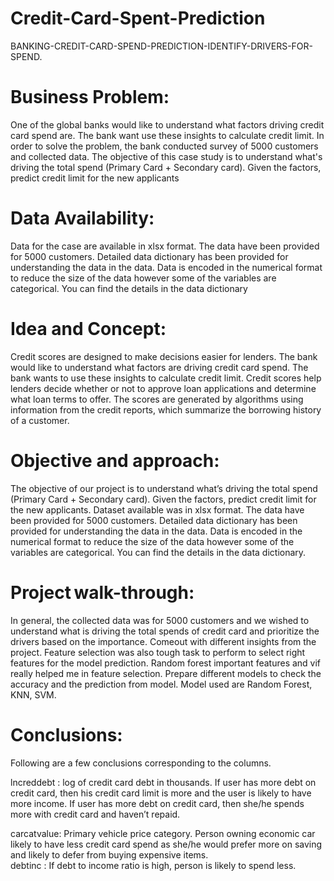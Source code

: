 # Credit-Card-Spent-Prediction
BANKING-CREDIT-CARD-SPEND-PREDICTION-IDENTIFY-DRIVERS-FOR-SPEND.

# Business Problem:
One of the global banks would like to understand what factors driving credit card spend are. The bank want use these insights to calculate credit limit. In order to solve the problem, the bank conducted survey of 5000 customers and collected data. The objective of this case study is to understand what's driving the total spend (Primary Card + Secondary card). Given the factors, predict credit limit for the new applicants

# Data Availability:
Data for the case are available in xlsx format. The data have been provided for 5000 customers. Detailed data dictionary has been provided for understanding the data in the data. Data is encoded in the numerical format to reduce the size of the data however some of the variables are categorical. You can find the details in the data dictionary

# Idea and Concept:  

Credit scores are designed to make decisions easier for lenders. The bank would like to understand what factors are driving credit card spend. The bank wants to use these insights to calculate credit limit. Credit scores help lenders decide whether or not to approve loan applications and determine what loan terms to offer. The scores are generated by algorithms using information from the credit reports, which summarize the borrowing history of a customer.  

# Objective and approach:  

The objective of our project is to understand what’s driving the total spend (Primary Card + Secondary card). Given the factors, predict credit limit for the new applicants. Dataset available was in xlsx format. The data have been provided for 5000 customers. Detailed data dictionary has been provided for understanding the data in the data. Data is encoded in the numerical format to reduce the size of the data however some of the variables are categorical. You can find the details in the data dictionary.  

# Project walk-through:  

In general, the collected data was for 5000 customers and we wished to understand what is driving the total spends of credit card and prioritize the drivers based on the importance. Comeout with different insights from the project. Feature selection was also tough task to perform to select right features for the model prediction. Random forest important features and vif really helped me in feature selection. Prepare different models to check the accuracy and the prediction from model. Model used are Random Forest, KNN, SVM.

# Conclusions:  

Following are a few conclusions corresponding to the columns.  

lncreddebt : log of credit card debt in thousands. If user has more debt on credit card, then his credit card limit is more and the user is likely to have more income. If user has more debt on credit card, then she/he spends more with credit card and haven’t repaid.  

carcatvalue: Primary vehicle price category. Person owning economic car likely to have less credit card spend as she/he would prefer more on saving and likely to defer from buying expensive items.  
debtinc : If debt to income ratio is high, person is likely to spend less. 
